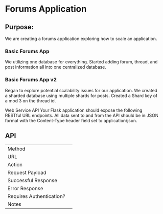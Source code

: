 # Forums Application

## Purpose: 
We are creating a forums application exploring how to scale an application.

### Basic Forums App 
We utilizing one database for everything. Started adding forum, thread, and post information all into one centralized database.

### Basic Forums App v2
Began to explore potential scalability issues for our application. 
We created a sharded database using multiple shards for posts.
Created a Shard key of a mod 3 on the thread id.

Web Service API
Your Flask application should expose the following RESTful URL endpoints. All data sent to and from the API should be in JSON format with the Content-Type header field set to application/json.

## API
|                          |   |
|--------------------------|---|
| Method                   |   |
| URL                      |   |
| Action                   |   |
| Request Payload          |   |
| Successful Response      |   |
| Error Response           |   |
| Requires Authentication? |   |
| Notes                    |   |
